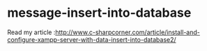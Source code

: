 # message-insert-into-database

Read my article :http://www.c-sharpcorner.com/article/install-and-configure-xampp-server-with-data-insert-into-database2/
